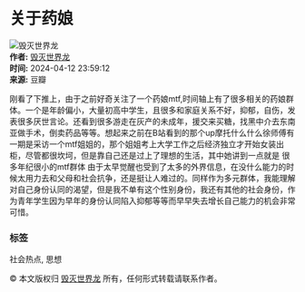 # 关于药娘

![毁灭世界龙](https://img3.doubanio.com/icon/u262379170-2.jpg)  
**作者:** [毁灭世界龙](https://www.douban.com/people/262379170/)  
**时间:** 2024-04-12 23:59:12  
**来源:** 豆瓣  

刚看了下推上，由于之前好奇关注了一个药娘mtf,时间轴上有了很多相关的药娘群体。一个是年龄偏小，大量初高中学生，且很多和家庭关系不好，抑郁，自伤，发表很多厌世言论。还看到很多游走在灰产的未成年，援交来买糖，找黑中介去东南亚做手术，倒卖药品等等。想起来之前在B站看到的那个up摩托什么什么徐师傅有一期是采访一个mtf姐姐的，那个姐姐考上大学工作之后经济独立才开始女装出柜，尽管都很坎坷，但是靠自己还是过上了理想的生活，其中她讲到一点就是 很多年纪很小的mtf群体 由于太早觉醒也受到了太多的外界信息，在没什么能力的时候太用力去和父母和社会抗争，还是挺让人难过的。同样作为多元群体，我能理解对自己身份认同的渴望，但是我不单有这个性别身份，我还有其他的社会身份，作为青年学生因为早年的身份认同陷入抑郁等等而早早失去增长自己能力的机会非常可惜。

### 标签
社会热点, 思想

© 本文版权归 [毁灭世界龙](https://www.douban.com/people/262379170/) 所有，任何形式转载请联系作者。